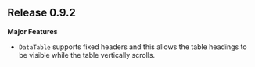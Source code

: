 ## Release 0.9.2

**Major Features**

* `DataTable` supports fixed headers and this allows the table headings to be visible while the table vertically scrolls.
